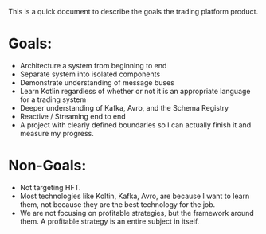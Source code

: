 This is a quick document to describe the goals the trading platform product.

# Goals:
* Architecture a system from beginning to end
* Separate system into isolated components
* Demonstrate understanding of message buses
* Learn Kotlin regardless of whether or not it is an appropriate language for a trading system
* Deeper understanding of Kafka, Avro, and the Schema Registry
* Reactive / Streaming end to end
* A project with clearly defined boundaries so I can actually finish it and measure my progress.

# Non-Goals:
* Not targeting HFT. 
* Most technologies like Koltin, Kafka, Avro, are because I want to learn them, not because they are the best technology for the job.
* We are not focusing on profitable strategies, but the framework around them. A profitable strategy is an entire subject in itself. 

